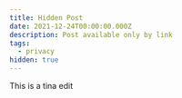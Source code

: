 ```yaml
---
title: Hidden Post
date: 2021-12-24T00:00:00.000Z
description: Post available only by link
tags:
  - privacy
hidden: true
---
```


This is a tina edit
